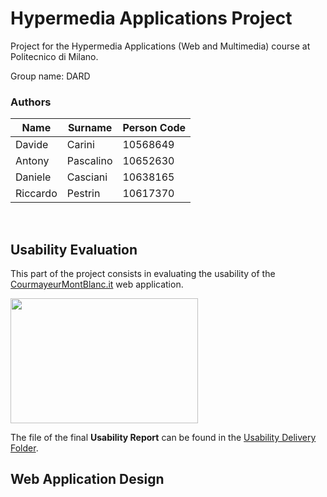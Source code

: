 # Hypermedia Applications Project
Project for the Hypermedia Applications (Web and Multimedia) course at Politecnico di Milano.

Group name: DARD

### **Authors** 
| Name     | Surname    | Person Code |
|------------|-------------| ----------|
| Davide | Carini | 10568649|
| Antony | Pascalino |10652630 |
| Daniele | Casciani |10638165|
| Riccardo | Pestrin |10617370|
  <br>
  
## **Usability Evaluation**
This part of the project consists in evaluating the usability of the [CourmayeurMontBlanc.it](https://www.courmayeurmontblanc.it/it) web application.
 <br>
 
 <img src="https://github.com/davidecarini/HYPE_PROJECT21-22/blob/main/Usability%20Report/courmayeur_logo.jpg" width="300" height="200">

 
The file of the final **Usability Report** can be found in the [Usability Delivery Folder](https://github.com/davidecarini/HYPE_PROJECT21-22/tree/main/Usability%20Report).
  <br>
  
## **Web Application Design**
